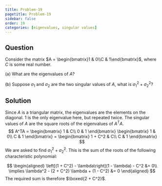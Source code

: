 ```yaml
---
title: Problem-19
pagetitle: Problem-19
sidebar: false
order: 19
categories: [eigenvalues, singular values]
---
```


## Question

Consider the matrix $A = \begin{bmatrix}1 & 0\\C & 1\end{bmatrix}$, where $C$ is some real number.



(a) What are the eigenvalues of $A$?

(b) Suppose $\sigma_1$ and $\sigma_2$ are the two singular values of $A$, what is $\sigma_1^2 + \sigma_2^2$?

## Solution


Since $A$ is a triangular matrix, the eigenvalues are the elements on the diagonal. $1$ is the only eigenvalue here, but repeated twice. The singular values of $A$ are the square roots of the eigenvalues of $A^TA$. 
$$
A^TA = \begin{bmatrix}
1 & C\\
0 & 1
\end{bmatrix} \begin{bmatrix}
1 & 0\\
C & 1
\end{bmatrix} = \begin{bmatrix}
1 + C^2 & C\\
C & 1
\end{bmatrix}
$$
We are asked to find $\sigma_1^2 + \sigma_2^2$. This is the sum of the roots of the following characteristic polynomial:


$$
\begin{aligned}
\left[(1 + C^2) - \lambda\right](1 - \lambda) - C^2 &= 0\\
\implies \lambda^2 - (2 + C^2) \lambda + (1 - C^2) &= 0
\end{aligned}
$$
The required sum is therefore $\boxed{2 + C^2}$.